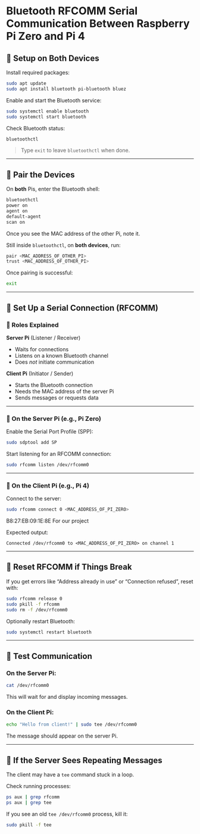 # Bluetooth RFCOMM Serial Communication Between Raspberry Pi Zero and Pi 4

## 🔧 Setup on Both Devices

Install required packages:
```bash
sudo apt update
sudo apt install bluetooth pi-bluetooth bluez
```

Enable and start the Bluetooth service:
```bash
sudo systemctl enable bluetooth
sudo systemctl start bluetooth
```

Check Bluetooth status:
```bash
bluetoothctl
```

> Type `exit` to leave `bluetoothctl` when done.

---

## 🔗 Pair the Devices

On **both** Pis, enter the Bluetooth shell:
```bash
bluetoothctl
power on
agent on
default-agent
scan on
```

Once you see the MAC address of the other Pi, note it.

Still inside `bluetoothctl`, on **both devices**, run:
```bash
pair <MAC_ADDRESS_OF_OTHER_PI>
trust <MAC_ADDRESS_OF_OTHER_PI>
```

Once pairing is successful:
```bash
exit
```

---

## 🔌 Set Up a Serial Connection (RFCOMM)

### 🔄 Roles Explained

**Server Pi** (Listener / Receiver)
- Waits for connections
- Listens on a known Bluetooth channel
- Does *not* initiate communication

**Client Pi** (Initiator / Sender)
- Starts the Bluetooth connection
- Needs the MAC address of the server Pi
- Sends messages or requests data

---

### 📡 On the Server Pi (e.g., Pi Zero)

Enable the Serial Port Profile (SPP):
```bash
sudo sdptool add SP
```

Start listening for an RFCOMM connection:
```bash
sudo rfcomm listen /dev/rfcomm0
```

---

### 📲 On the Client Pi (e.g., Pi 4)

Connect to the server:
```bash
sudo rfcomm connect 0 <MAC_ADDRESS_OF_PI_ZERO>
```
B8:27:EB:09:1E:8E For our project

Expected output:
```
Connected /dev/rfcomm0 to <MAC_ADDRESS_OF_PI_ZERO> on channel 1
```

---

## 🧼 Reset RFCOMM if Things Break

If you get errors like “Address already in use” or “Connection refused”, reset with:

```bash
sudo rfcomm release 0
sudo pkill -f rfcomm
sudo rm -f /dev/rfcomm0
```

Optionally restart Bluetooth:
```bash
sudo systemctl restart bluetooth
```

---

## 🧪 Test Communication

### On the Server Pi:
```bash
cat /dev/rfcomm0
```
This will wait for and display incoming messages.

### On the Client Pi:
```bash
echo "Hello from client!" | sudo tee /dev/rfcomm0
```

The message should appear on the server Pi.

---

## 🔁 If the Server Sees Repeating Messages

The client may have a `tee` command stuck in a loop.

Check running processes:
```bash
ps aux | grep rfcomm
ps aux | grep tee
```

If you see an old `tee /dev/rfcomm0` process, kill it:
```bash
sudo pkill -f tee
```


